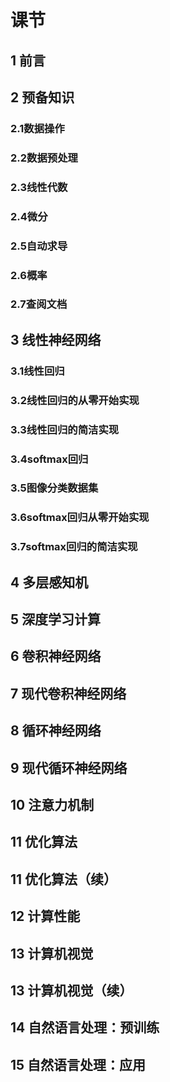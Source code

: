 # 课节
## 1 前言

## 2 预备知识
### 2.1数据操作
### 2.2数据预处理
### 2.3线性代数
### 2.4微分
### 2.5自动求导
### 2.6概率
### 2.7查阅文档

## 3 线性神经网络
### 3.1线性回归
### 3.2线性回归的从零开始实现
### 3.3线性回归的简洁实现
### 3.4softmax回归
### 3.5图像分类数据集
### 3.6softmax回归从零开始实现
### 3.7softmax回归的简洁实现

## 4 多层感知机

## 5 深度学习计算

## 6 卷积神经网络

## 7 现代卷积神经网络

## 8 循环神经网络

## 9 现代循环神经网络

## 10 注意力机制

## 11 优化算法

## 11 优化算法（续）

## 12 计算性能

## 13 计算机视觉

## 13 计算机视觉（续）

## 14 自然语言处理：预训练

## 15 自然语言处理：应用

